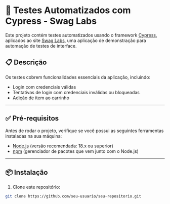 # 🧪 Testes Automatizados com Cypress - Swag Labs

Este projeto contém testes automatizados usando o framework [Cypress](https://www.cypress.io/), aplicados ao site [Swag Labs](https://www.saucedemo.com/), uma aplicação de demonstração para automação de testes de interface.

## 📋 Descrição

Os testes cobrem funcionalidades essenciais da aplicação, incluindo:

- Login com credenciais válidas
- Tentativas de login com credenciais inválidas ou bloqueadas
- Adição de item ao carrinho

---

## ✅ Pré-requisitos

Antes de rodar o projeto, verifique se você possui as seguintes ferramentas instaladas na sua máquina:

- [Node.js](https://nodejs.org/) (versão recomendada: 18.x ou superior)
- [npm](https://www.npmjs.com/) (gerenciador de pacotes que vem junto com o Node.js)

---

## 📦 Instalação

1. Clone este repositório:

```bash
git clone https://github.com/seu-usuario/seu-repositorio.git
